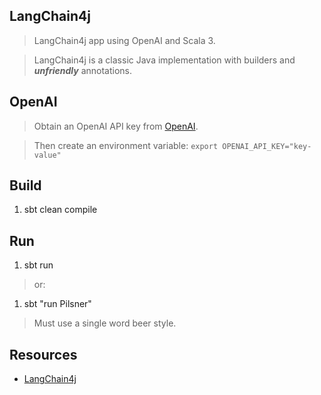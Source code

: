 LangChain4j
-----------
>LangChain4j app using OpenAI and Scala 3.

>LangChain4j is a classic Java implementation with builders and ***unfriendly*** annotations.

OpenAI
------
>Obtain an OpenAI API key from [OpenAI](https://openai.com/api/).

>Then create an environment variable: ```export OPENAI_API_KEY="key-value"```

Build
-----
1. sbt clean compile

Run
---
1. sbt run
>or:
1. sbt "run Pilsner"
>Must use a single word beer style.

Resources
---------
* [LangChain4j](https://docs.langchain4j.dev/intro)
